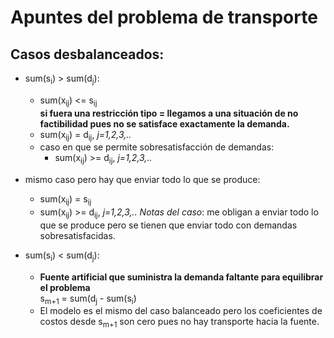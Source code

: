 
# Apuntes del problema de transporte

## Casos desbalanceados:

- sum(s<sub>i</sub>) > sum(d<sub>j</sub>):
	- sum(x<sub>ij</sub>) <= s<sub>ij</sub> <br>**si fuera una restricción tipo = llegamos a una situación de no factibilidad pues no se satisface exactamente la demanda.**</br>
	- sum(x<sub>ij</sub>) = d<sub>ij</sub>, *j=1,2,3,..*
	- caso en que se permite sobresatisfacción de demandas:
		- sum(x<sub>ij</sub>) >= d<sub>ij</sub>, *j=1,2,3,..*

- mismo caso pero hay que enviar todo lo que se produce:
	- sum(x<sub>ij</sub>) = s<sub>ij</sub>
	- sum(x<sub>ij</sub>) >= d<sub>ij</sub>, *j=1,2,3,..*
*Notas del caso*: me obligan a enviar todo lo que se produce pero se tienen que enviar todo con demandas sobresatisfacidas.

- sum(s<sub>i</sub>) < sum(d<sub>j</sub>):
	- **Fuente artificial que suministra la demanda faltante para equilibrar el problema** <br>
s<sub>m+1</sub> = sum(d<sub>j</sub> - sum(s<sub>i</sub>)</br>
	- El modelo es el mismo del caso balanceado pero los coeficientes de costos desde s<sub>m+1</sub> son cero pues no hay transporte hacia la fuente.
